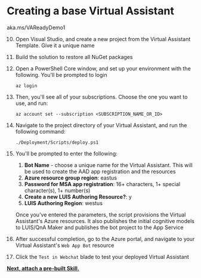 # Creating a base Virtual Assistant
aka.ms/VAReadyDemo1

10. Open Visual Studio, and create a new project from the Virtual Assistant Template. Give it a unique name
1. Build the solution to restore all NuGet packages
1. Open a PowerShell Core window, and set up your environment with the following. You'll be prompted to login
    ```
    az login
    ```
1. Then, you'll see all of your subscriptions. Choose the one you want to use, and run:
    ```
    az account set --subscription <SUBSCRIPTION_NAME_OR_ID>
    ````
1. Navigate to the project directory of your Virtual Assistant, and run the following command:
    ```
    ./Deployment/Scripts/deploy.ps1
    ```
1. You'll be prompted to enter the following:
    1. **Bot Name** - choose a unique name for the Virtual Assistant. This will be used to create the AAD app registration and the resources
    1. **Azure resource group region**: eastus
    1. **Password for MSA app registration**: 16+ characters, 1+ special character(s), 1+ number(s)
    1. **Create a new LUIS Authoring Resource?**: y
    1. **LUIS Authoring Region**: westus

   Once you've entered the parameters, the script provisions the Virtual Assistant's Azure resources. It also publishes the initial cognitive models to LUIS/QnA Maker and publishes the bot project to the App Service
1. After successful completion, go to the Azure portal, and navigate to your Virtual Assistant's `Web App Bot` resource
1. Click the `Test in Webchat` blade to test your deployed Virtual Assistant



[**Next, attach a pre-built Skill.**](https://github.com/microsoft/VAReady2020/blob/master/DemoInstructions/attachingprebuiltskill.md)
